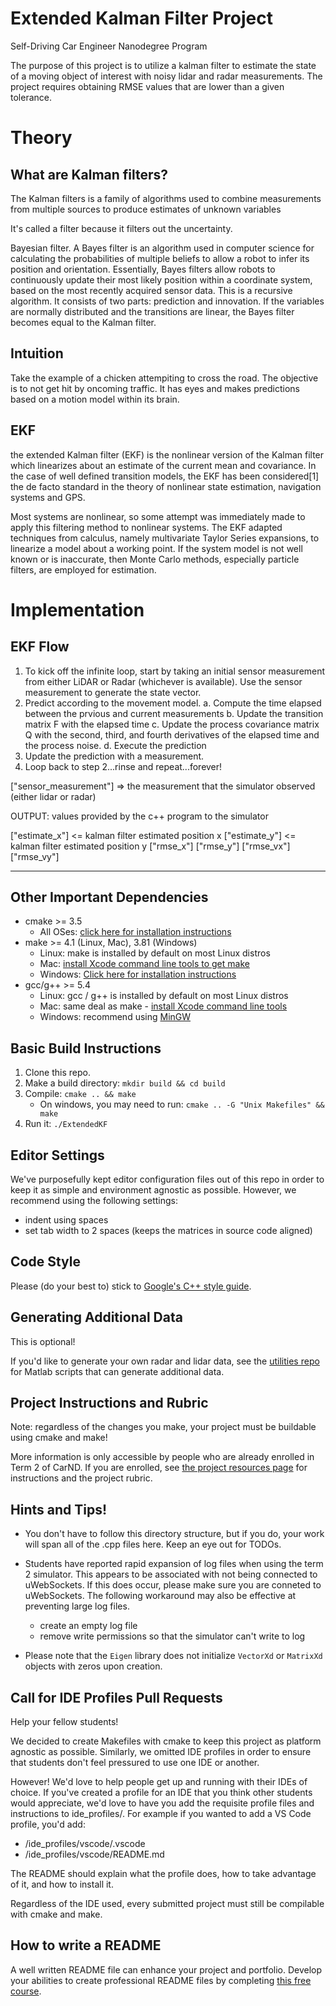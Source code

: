 # Extended Kalman Filter Project
Self-Driving Car Engineer Nanodegree Program

The purpose of this project is to utilize a kalman filter to estimate the state of a moving object of interest with noisy lidar and radar measurements. The project requires obtaining RMSE values that are lower than a given tolerance. 

# Theory

## What are Kalman filters?
The Kalman filters is a family of algorithms used to combine measurements from multiple sources to produce estimates of unknown variables

It's called a filter because it filters out the uncertainty.

Bayesian filter. A Bayes filter is an algorithm used in computer science for calculating the probabilities of multiple beliefs to allow a robot to infer its position and orientation. Essentially, Bayes filters allow robots to continuously update their most likely position within a coordinate system, based on the most recently acquired sensor data. This is a recursive algorithm. It consists of two parts: prediction and innovation. If the variables are normally distributed and the transitions are linear, the Bayes filter becomes equal to the Kalman filter. 


## Intuition
Take the example of a chicken attempiting to cross the road. The objective is to not get hit by oncoming traffic. It has eyes and makes predictions based on a motion model within its brain.

## EKF
the extended Kalman filter (EKF) is the nonlinear version of the Kalman filter which linearizes about an estimate of the current mean and covariance. In the case of well defined transition models, the EKF has been considered[1] the de facto standard in the theory of nonlinear state estimation, navigation systems and GPS.

Most systems are nonlinear, so some attempt was immediately made to apply this filtering method to nonlinear systems. The EKF adapted techniques from calculus, namely multivariate Taylor Series expansions, to linearize a model about a working point. If the system model is not well known or is inaccurate, then Monte Carlo methods, especially particle filters, are employed for estimation. 

# Implementation

## EKF Flow

1. To kick off the infinite loop, start by taking an initial sensor measurement from either LiDAR or Radar (whichever is available). Use the sensor measurement to generate the state vector.
2. Predict according to the movement model.
 a. Compute the time elapsed between the prvious and current measurements
 b. Update the transition matrix F with the elapsed time
 c. Update the process covariance matrix Q with the second, third, and fourth derivatives of the elapsed time and the process noise.
 d. Execute the prediction
3. Update the prediction with a measurement.
4. Loop back to step 2...rinse and repeat...forever!




["sensor_measurement"] => the measurement that the simulator observed (either lidar or radar)


OUTPUT: values provided by the c++ program to the simulator

["estimate_x"] <= kalman filter estimated position x
["estimate_y"] <= kalman filter estimated position y
["rmse_x"]
["rmse_y"]
["rmse_vx"]
["rmse_vy"]

---

## Other Important Dependencies

* cmake >= 3.5
  * All OSes: [click here for installation instructions](https://cmake.org/install/)
* make >= 4.1 (Linux, Mac), 3.81 (Windows)
  * Linux: make is installed by default on most Linux distros
  * Mac: [install Xcode command line tools to get make](https://developer.apple.com/xcode/features/)
  * Windows: [Click here for installation instructions](http://gnuwin32.sourceforge.net/packages/make.htm)
* gcc/g++ >= 5.4
  * Linux: gcc / g++ is installed by default on most Linux distros
  * Mac: same deal as make - [install Xcode command line tools](https://developer.apple.com/xcode/features/)
  * Windows: recommend using [MinGW](http://www.mingw.org/)

## Basic Build Instructions

1. Clone this repo.
2. Make a build directory: `mkdir build && cd build`
3. Compile: `cmake .. && make` 
   * On windows, you may need to run: `cmake .. -G "Unix Makefiles" && make`
4. Run it: `./ExtendedKF `

## Editor Settings

We've purposefully kept editor configuration files out of this repo in order to
keep it as simple and environment agnostic as possible. However, we recommend
using the following settings:

* indent using spaces
* set tab width to 2 spaces (keeps the matrices in source code aligned)

## Code Style

Please (do your best to) stick to [Google's C++ style guide](https://google.github.io/styleguide/cppguide.html).

## Generating Additional Data

This is optional!

If you'd like to generate your own radar and lidar data, see the
[utilities repo](https://github.com/udacity/CarND-Mercedes-SF-Utilities) for
Matlab scripts that can generate additional data.

## Project Instructions and Rubric

Note: regardless of the changes you make, your project must be buildable using
cmake and make!

More information is only accessible by people who are already enrolled in Term 2
of CarND. If you are enrolled, see [the project resources page](https://classroom.udacity.com/nanodegrees/nd013/parts/40f38239-66b6-46ec-ae68-03afd8a601c8/modules/0949fca6-b379-42af-a919-ee50aa304e6a/lessons/f758c44c-5e40-4e01-93b5-1a82aa4e044f/concepts/382ebfd6-1d55-4487-84a5-b6a5a4ba1e47)
for instructions and the project rubric.

## Hints and Tips!

* You don't have to follow this directory structure, but if you do, your work
  will span all of the .cpp files here. Keep an eye out for TODOs.
* Students have reported rapid expansion of log files when using the term 2 simulator.  This appears to be associated with not being connected to uWebSockets.  If this does occur,  please make sure you are conneted to uWebSockets. The following workaround may also be effective at preventing large log files.

    + create an empty log file
    + remove write permissions so that the simulator can't write to log
 * Please note that the ```Eigen``` library does not initialize ```VectorXd``` or ```MatrixXd``` objects with zeros upon creation.

## Call for IDE Profiles Pull Requests

Help your fellow students!

We decided to create Makefiles with cmake to keep this project as platform
agnostic as possible. Similarly, we omitted IDE profiles in order to ensure
that students don't feel pressured to use one IDE or another.

However! We'd love to help people get up and running with their IDEs of choice.
If you've created a profile for an IDE that you think other students would
appreciate, we'd love to have you add the requisite profile files and
instructions to ide_profiles/. For example if you wanted to add a VS Code
profile, you'd add:

* /ide_profiles/vscode/.vscode
* /ide_profiles/vscode/README.md

The README should explain what the profile does, how to take advantage of it,
and how to install it.

Regardless of the IDE used, every submitted project must
still be compilable with cmake and make.

## How to write a README
A well written README file can enhance your project and portfolio.  Develop your abilities to create professional README files by completing [this free course](https://www.udacity.com/course/writing-readmes--ud777).

